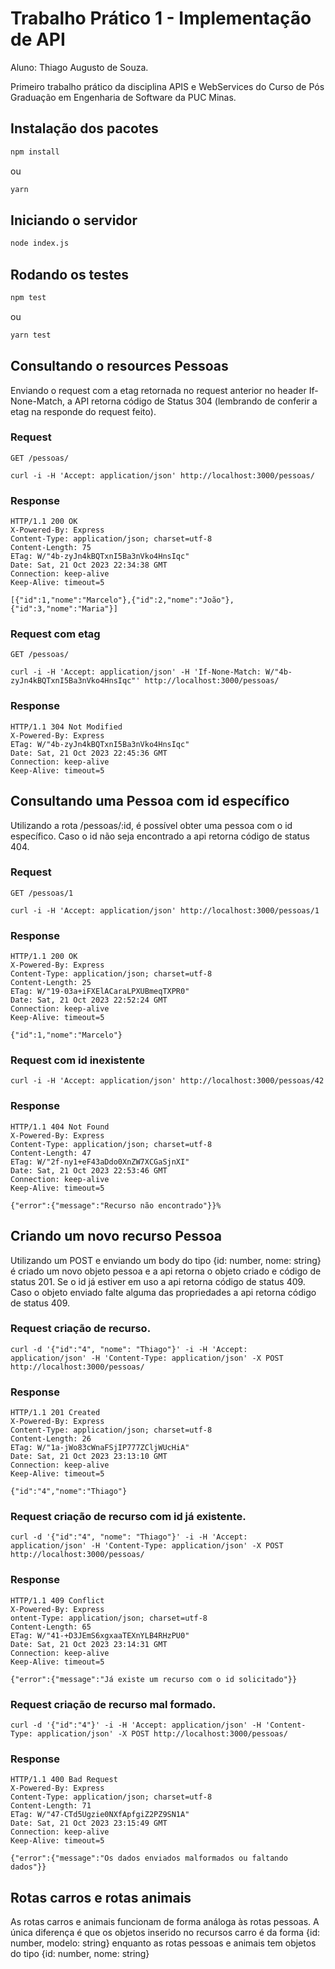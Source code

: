 # Trabalho Prático 1 - Implementação de API

Aluno: Thiago Augusto de Souza.

Primeiro trabalho prático da disciplina APIS e WebServices do Curso de Pós Graduação em Engenharia de Software da PUC Minas.

## Instalação dos pacotes

```bash
npm install
```

ou

```bash
yarn
```

## Iniciando o servidor

```bash
node index.js
```

## Rodando os testes

```bash
npm test
```

ou

```bash
yarn test
```

## Consultando o resources Pessoas

Enviando o request com a etag retornada no request anterior no header If-None-Match, a API retorna código de Status 304 (lembrando de conferir a etag na responde do request feito).

### Request

`GET /pessoas/`

    curl -i -H 'Accept: application/json' http://localhost:3000/pessoas/

### Response

    HTTP/1.1 200 OK
    X-Powered-By: Express
    Content-Type: application/json; charset=utf-8
    Content-Length: 75
    ETag: W/"4b-zyJn4kBQTxnI5Ba3nVko4HnsIqc"
    Date: Sat, 21 Oct 2023 22:34:38 GMT
    Connection: keep-alive
    Keep-Alive: timeout=5

    [{"id":1,"nome":"Marcelo"},{"id":2,"nome":"João"},{"id":3,"nome":"Maria"}]

### Request com etag

`GET /pessoas/`

    curl -i -H 'Accept: application/json' -H 'If-None-Match: W/"4b-zyJn4kBQTxnI5Ba3nVko4HnsIqc"' http://localhost:3000/pessoas/

### Response

    HTTP/1.1 304 Not Modified
    X-Powered-By: Express
    ETag: W/"4b-zyJn4kBQTxnI5Ba3nVko4HnsIqc"
    Date: Sat, 21 Oct 2023 22:45:36 GMT
    Connection: keep-alive
    Keep-Alive: timeout=5

## Consultando uma Pessoa com id específico

Utilizando a rota /pessoas/:id, é possível obter uma pessoa com o id específico. Caso o id não seja encontrado a api retorna código de status 404.

### Request

`GET /pessoas/1`

    curl -i -H 'Accept: application/json' http://localhost:3000/pessoas/1

### Response

    HTTP/1.1 200 OK
    X-Powered-By: Express
    Content-Type: application/json; charset=utf-8
    Content-Length: 25
    ETag: W/"19-03a+iFXElACaraLPXUBmeqTXPR0"
    Date: Sat, 21 Oct 2023 22:52:24 GMT
    Connection: keep-alive
    Keep-Alive: timeout=5

    {"id":1,"nome":"Marcelo"}

### Request com id inexistente

    curl -i -H 'Accept: application/json' http://localhost:3000/pessoas/42

### Response

    HTTP/1.1 404 Not Found
    X-Powered-By: Express
    Content-Type: application/json; charset=utf-8
    Content-Length: 47
    ETag: W/"2f-ny1+eF43aDdo0XnZW7XCGaSjnXI"
    Date: Sat, 21 Oct 2023 22:53:46 GMT
    Connection: keep-alive
    Keep-Alive: timeout=5

    {"error":{"message":"Recurso não encontrado"}}%

## Criando um novo recurso Pessoa

Utilizando um POST e enviando um body do tipo {id: number, nome: string} é criado um novo objeto pessoa e a api retorna o objeto criado e código de status 201. Se o id já estiver em uso a api retorna código de status 409. Caso o objeto enviado falte alguma das propriedades a api retorna código de status 409.

### Request criação de recurso.

    curl -d '{"id":"4", "nome": "Thiago"}' -i -H 'Accept: application/json' -H 'Content-Type: application/json' -X POST http://localhost:3000/pessoas/

### Response

    HTTP/1.1 201 Created
    X-Powered-By: Express
    Content-Type: application/json; charset=utf-8
    Content-Length: 26
    ETag: W/"1a-jWo83cWnaFSjIP777ZCljWUcHiA"
    Date: Sat, 21 Oct 2023 23:13:10 GMT
    Connection: keep-alive
    Keep-Alive: timeout=5

    {"id":"4","nome":"Thiago"}

### Request criação de recurso com id já existente.

    curl -d '{"id":"4", "nome": "Thiago"}' -i -H 'Accept: application/json' -H 'Content-Type: application/json' -X POST http://localhost:3000/pessoas/

### Response

    HTTP/1.1 409 Conflict
    X-Powered-By: Express
    ontent-Type: application/json; charset=utf-8
    Content-Length: 65
    ETag: W/"41-+D3JEmS6xgxaaTEXnYLB4RHzPU0"
    Date: Sat, 21 Oct 2023 23:14:31 GMT
    Connection: keep-alive
    Keep-Alive: timeout=5

    {"error":{"message":"Já existe um recurso com o id solicitado"}}

### Request criação de recurso mal formado.

    curl -d '{"id":"4"}' -i -H 'Accept: application/json' -H 'Content-Type: application/json' -X POST http://localhost:3000/pessoas/

### Response

    HTTP/1.1 400 Bad Request
    X-Powered-By: Express
    Content-Type: application/json; charset=utf-8
    Content-Length: 71
    ETag: W/"47-CTd5Ugzie0NXfApfgiZ2PZ9SN1A"
    Date: Sat, 21 Oct 2023 23:15:49 GMT
    Connection: keep-alive
    Keep-Alive: timeout=5

    {"error":{"message":"Os dados enviados malformados ou faltando dados"}}

## Rotas carros e rotas animais

As rotas carros e animais funcionam de forma análoga às rotas pessoas.
A única diferença é que os objetos inserido no recursos carro é da forma {id: number, modelo: string} enquanto as rotas pessoas e animais tem objetos do tipo {id: number, nome: string}
